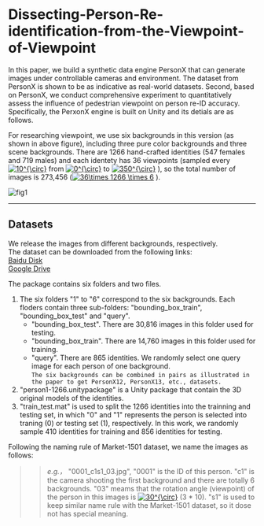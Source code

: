 # Dissecting-Person-Re-identification-from-the-Viewpoint-of-Viewpoint

In this paper, we build a synthetic data engine PersonX that can generate images under controllable cameras and environment.
The dataset from PersonX is shown to be as indicative as real-world datasets. Second, based on PersonX, we conduct comprehensive experiment to quantitatively assess the influence of pedestrian viewpoint on person re-ID accuracy. Specifically, the PerxonX engine is built on Unity and its detials are as follows.

For researching viewpoint, we use six backgrounds in this version (as shown in above figure), including three pure color backgrounds and three scene backgrounds. There are 1266 hand-crafted identities (547 females and 719 males) and each identety has 36 viewpoints (sampled every <a href="https://www.codecogs.com/eqnedit.php?latex=0^{\circ}" target="_blank"><img src="https://latex.codecogs.com/gif.latex?10^{\circ}" title="10^{\circ}" /></a> from <a href="https://www.codecogs.com/eqnedit.php?latex=0^{\circ}" target="_blank"><img src="https://latex.codecogs.com/gif.latex?0^{\circ}" title="0^{\circ}" /></a> to <a href="https://www.codecogs.com/eqnedit.php?latex=0^{\circ}" target="_blank"><img src="https://latex.codecogs.com/gif.latex?350^{\circ}" title="350^{\circ}" /></a> ), so the total number of images is 273,456 (<a href="https://www.codecogs.com/eqnedit.php?latex=36\times&space;1266&space;\times&space;6" target="_blank"><img src="https://latex.codecogs.com/gif.latex?36\times&space;1266&space;\times&space;6" title="36\times 1266 \times 6" /></a> ).

![fig1](https://github.com/sxzrt/Dissecting-Person-Re-identification-from-the-Viewpoint-of-Viewpoint/blob/master/images/fig1.jpg)  



****
## Datasets
We release the images from different backgrounds, respectively. <br>
The dataset can be downloaded from the following links:<br>
[Baidu Disk]()<br>
[Google Drive]()

The package contains six folders and two files. 
1) The six folders "1" to "6" correspond to the six backgrounds. Each floders contain three sub-folders: "bounding_box_train", "bounding_box_test" and "query". 
     * "bounding_box_test". There are 30,816 images in this folder used for testing.
     * "bounding_box_train". There are 14,760 images in this folder used for training.
     * "query". There are 865 identities. We randomly select one query image for each person of one background. <br>
   `The six backgrounds can be combined in pairs as illustrated in the paper to get PersonX12, PersonX13, etc., datasets.` 
2) "person1-1266.unitypackage" is a Unity package that contain the 3D original models of the identities. 
3) "train_test.mat" is used to split the 1266 identities into the trainning and testing set, in which "0" and "1" represents the person is selected into traning (0) or testing set (1), respectively. In this work, we randomly sample 410
identities for training and 856 identities for testing. 

Following the naming rule of Market-1501 dataset, we name the images as follows:
>> *e.g.，* "0001_c1s1_03.jpg", "0001" is the ID of this person. "c1" is the camera shooting the first background and there are totally 6 backgrounds. "03" meams that the rotation angle (viewpoint) of the person in this images is <a href="https://www.codecogs.com/eqnedit.php?latex=0^{\circ}" target="_blank"><img src="https://latex.codecogs.com/gif.latex?10^{\circ}" title="30^{\circ}" /></a> (3 * 10). "s1" is used to keep similar name rule with the Market-1501 dataset, so it dose not has special meaning.
 
 
